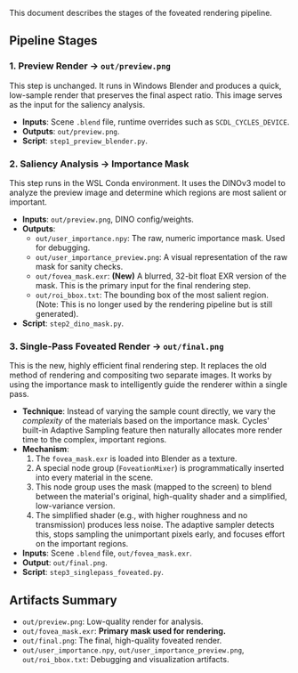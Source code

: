 This document describes the stages of the foveated rendering pipeline.

## Pipeline Stages

### 1. Preview Render → `out/preview.png`
This step is unchanged. It runs in Windows Blender and produces a quick, low-sample render that preserves the final aspect ratio. This image serves as the input for the saliency analysis.

-   **Inputs**: Scene `.blend` file, runtime overrides such as `SCDL_CYCLES_DEVICE`.
-   **Outputs**: `out/preview.png`.
-   **Script**: `step1_preview_blender.py`.

### 2. Saliency Analysis → Importance Mask
This step runs in the WSL Conda environment. It uses the DINOv3 model to analyze the preview image and determine which regions are most salient or important.

-   **Inputs**: `out/preview.png`, DINO config/weights.
-   **Outputs**:
    -   `out/user_importance.npy`: The raw, numeric importance mask. Used for debugging.
    -   `out/user_importance_preview.png`: A visual representation of the raw mask for sanity checks.
    -   `out/fovea_mask.exr`: **(New)** A blurred, 32-bit float EXR version of the mask. This is the primary input for the final rendering step.
    -   `out/roi_bbox.txt`: The bounding box of the most salient region. (Note: This is no longer used by the rendering pipeline but is still generated).
-   **Script**: `step2_dino_mask.py`.

### 3. Single-Pass Foveated Render → `out/final.png`
This is the new, highly efficient final rendering step. It replaces the old method of rendering and compositing two separate images. It works by using the importance mask to intelligently guide the renderer within a single pass.

-   **Technique**: Instead of varying the sample count directly, we vary the *complexity* of the materials based on the importance mask. Cycles' built-in Adaptive Sampling feature then naturally allocates more render time to the complex, important regions.
-   **Mechanism**:
    1.  The `fovea_mask.exr` is loaded into Blender as a texture.
    2.  A special node group (`FoveationMixer`) is programmatically inserted into every material in the scene.
    3.  This node group uses the mask (mapped to the screen) to blend between the material's original, high-quality shader and a simplified, low-variance version.
    4.  The simplified shader (e.g., with higher roughness and no transmission) produces less noise. The adaptive sampler detects this, stops sampling the unimportant pixels early, and focuses effort on the important regions.
-   **Inputs**: Scene `.blend` file, `out/fovea_mask.exr`.
-   **Output**: `out/final.png`.
-   **Script**: `step3_singlepass_foveated.py`.

## Artifacts Summary
-   `out/preview.png`: Low-quality render for analysis.
-   `out/fovea_mask.exr`: **Primary mask used for rendering.**
-   `out/final.png`: The final, high-quality foveated render.
-   `out/user_importance.npy`, `out/user_importance_preview.png`, `out/roi_bbox.txt`: Debugging and visualization artifacts.